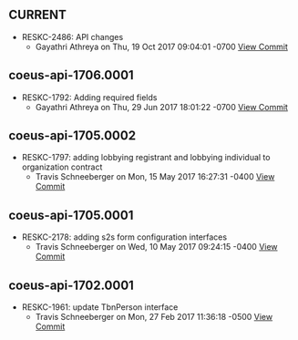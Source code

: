 

## CURRENT
* RESKC-2486: API changes
  * Gayathri Athreya on Thu, 19 Oct 2017 09:04:01 -0700 [View Commit](../../commit/013dfe88a629f8462741215d7f883eb2f255c0b6)

## coeus-api-1706.0001
* RESKC-1792: Adding required fields
  * Gayathri Athreya on Thu, 29 Jun 2017 18:01:22 -0700 [View Commit](../../commit/ab773eaaaa0d66b22d58e560ccebf3a07b1eb7df)

## coeus-api-1705.0002
* RESKC-1797: adding lobbying registrant and lobbying individual to organization contract
  * Travis Schneeberger on Mon, 15 May 2017 16:27:31 -0400 [View Commit](../../commit/c797ac2b417cc810c1393996d438f3b4a05be81f)

## coeus-api-1705.0001
* RESKC-2178: adding s2s form configuration interfaces
  * Travis Schneeberger on Wed, 10 May 2017 09:24:15 -0400 [View Commit](../../commit/0f63d4f7f94d224d94bcfdb1247a1a186d8e2e3e)

## coeus-api-1702.0001
* RESKC-1961: update TbnPerson interface
  * Travis Schneeberger on Mon, 27 Feb 2017 11:36:18 -0500 [View Commit](../../commit/dcf38b2ea285053e69373661f1d207b66fe76b85)